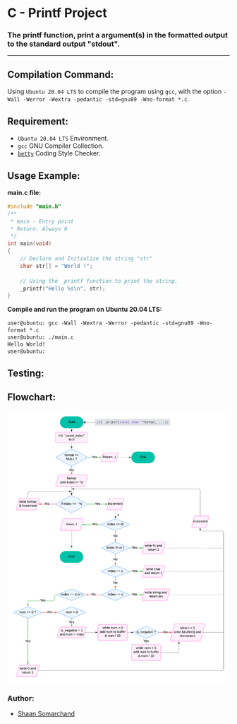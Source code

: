 # C - Printf Project
### The printf function, print a argument(s) in the formatted output to the standard output "stdout".

---
## Compilation Command:
Using `Ubuntu 20.04 LTS` to compile the program using `gcc`, with the option `-Wall -Werror -Wextra -pedantic -std=gnu89 -Wno-format *.c`.

## Requirement:
- `Ubuntu 20.04 LTS` Environment.
- `gcc` GNU Compiler Collection.
- [`betty`](https://github.com/hs-hq/Betty/tree/main) Coding Style Checker.

## Usage Example:
**main.c file:**
``` c
#include "main.h"
/**
 * main - Entry point
 * Return: Always 0
 */
int main(void)
{
	// Declare and Initialize the string "str"	
	char str[] = "World !";

	// Using the _printf function to print the string.
	_printf("Hello %s\n", str);
}
```
**Compile and run the program on Ubuntu 20.04 LTS:**
``` shell 
user@ubuntu: gcc -Wall -Wextra -Werror -pedantic -std=gnu89 -Wno-format *.c
user@ubuntu: ./main.c
Hello World!
user@ubuntu: 
```

## Testing:


## Flowchart:
![flowchart](Flowchart.png)

### Author:
- [Shaan Somarchand](https://github.com/theTropicalBoi)
